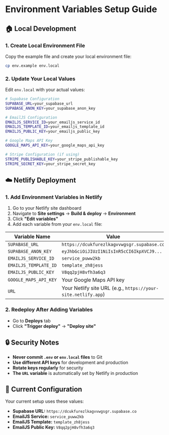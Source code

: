 # Environment Variables Setup Guide

## 🏠 Local Development

### 1. Create Local Environment File
Copy the example file and create your local environment file:
```bash
cp env.example env.local
```

### 2. Update Your Local Values
Edit `env.local` with your actual values:
```bash
# Supabase Configuration
SUPABASE_URL=your_supabase_url
SUPABASE_ANON_KEY=your_supabase_anon_key

# EmailJS Configuration
EMAILJS_SERVICE_ID=your_emailjs_service_id
EMAILJS_TEMPLATE_ID=your_emailjs_template_id
EMAILJS_PUBLIC_KEY=your_emailjs_public_key

# Google Maps API Key
GOOGLE_MAPS_API_KEY=your_google_maps_api_key

# Stripe Configuration (if using)
STRIPE_PUBLISHABLE_KEY=your_stripe_publishable_key
STRIPE_SECRET_KEY=your_stripe_secret_key
```

## ☁️ Netlify Deployment

### 1. Add Environment Variables in Netlify
1. Go to your Netlify site dashboard
2. Navigate to **Site settings** → **Build & deploy** → **Environment**
3. Click **"Edit variables"**
4. Add each variable from your `env.local` file:

| Variable Name | Value |
|---------------|-------|
| `SUPABASE_URL` | `https://dcukfurezlkagvvwgsgr.supabase.co` |
| `SUPABASE_ANON_KEY` | `eyJhbGciOiJIUzI1NiIsInR5cCI6IkpXVCJ9...` |
| `EMAILJS_SERVICE_ID` | `service_puww2kb` |
| `EMAILJS_TEMPLATE_ID` | `template_zh8jess` |
| `EMAILJS_PUBLIC_KEY` | `V8qq2pjH8vfh3a6q3` |
| `GOOGLE_MAPS_API_KEY` | Your Google Maps API key |
| `URL` | Your Netlify site URL (e.g., `https://your-site.netlify.app`) |

### 2. Redeploy After Adding Variables
- Go to **Deploys** tab
- Click **"Trigger deploy"** → **"Deploy site"**

## 🔒 Security Notes

- **Never commit `.env` or `env.local` files** to Git
- **Use different API keys** for development and production
- **Rotate keys regularly** for security
- **The `URL` variable** is automatically set by Netlify in production

## 🚀 Current Configuration

Your current setup uses these values:
- **Supabase URL:** `https://dcukfurezlkagvvwgsgr.supabase.co`
- **EmailJS Service:** `service_puww2kb`
- **EmailJS Template:** `template_zh8jess`
- **EmailJS Public Key:** `V8qq2pjH8vfh3a6q3` 